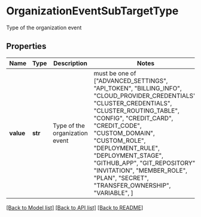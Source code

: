 # OrganizationEventSubTargetType

Type of the organization event

## Properties
Name | Type | Description | Notes
------------ | ------------- | ------------- | -------------
**value** | **str** | Type of the organization event |  must be one of ["ADVANCED_SETTINGS", "API_TOKEN", "BILLING_INFO", "CLOUD_PROVIDER_CREDENTIALS", "CLUSTER_CREDENTIALS", "CLUSTER_ROUTING_TABLE", "CONFIG", "CREDIT_CARD", "CREDIT_CODE", "CUSTOM_DOMAIN", "CUSTOM_ROLE", "DEPLOYMENT_RULE", "DEPLOYMENT_STAGE", "GITHUB_APP", "GIT_REPOSITORY", "INVITATION", "MEMBER_ROLE", "PLAN", "SECRET", "TRANSFER_OWNERSHIP", "VARIABLE", ]

[[Back to Model list]](../README.md#documentation-for-models) [[Back to API list]](../README.md#documentation-for-api-endpoints) [[Back to README]](../README.md)


